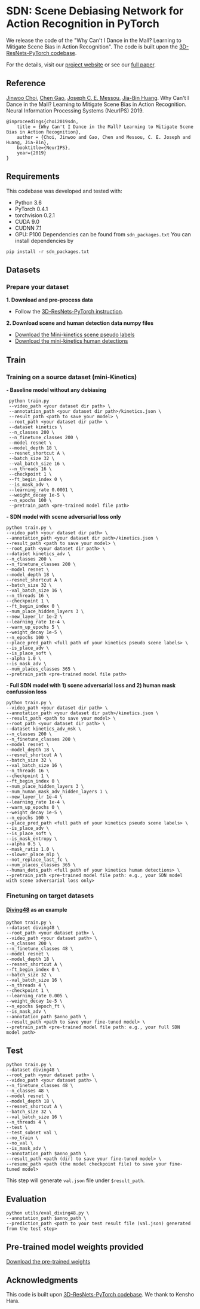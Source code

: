 # SDN: Scene Debiasing Network for Action Recognition in PyTorch
We release the code of the "Why Can't I Dance in the Mall? Learning to Mitigate Scene Bias in Action Recognition". The code is built upon the [3D-ResNets-PyTorch codebase](https://github.com/kenshohara/3D-ResNets-PyTorch).

For the details, visit our [project website](http://chengao.vision/SDN/) or see our [full paper](https://papers.nips.cc/paper/8372-why-cant-i-dance-in-the-mall-learning-to-mitigate-scene-bias-in-action-recognition.pdf).

## Reference
[Jinwoo Choi](https://sites.google.com/site/jchoivision/), [Chen Gao](https://gaochen315.github.io/), [Joseph C. E. Messou](https://josephcmessou.weebly.com/about.html), [Jia-Bin Huang](https://filebox.ece.vt.edu/~jbhuang/index.html). Why Can't I Dance in the Mall? Learning to Mitigate Scene Bias in Action Recognition. Neural Information Processing Systems (NeurIPS) 2019.

```
@inproceedings{choi2019sdn,
    title = {Why Can't I Dance in the Mall? Learning to Mitigate Scene Bias in Action Recognition},
    author = {Choi, Jinwoo and Gao, Chen and Messou, C. E. Joseph and Huang, Jia-Bin},
    booktitle={NeurIPS},
    year={2019}
}
```

## Requirements
This codebase was developed and tested with:
- Python 3.6
- PyTorch 0.4.1
- torchvision 0.2.1
- CUDA 9.0
- CUDNN 7.1
- GPU: P100 
Dependencies can be found from `sdn_packages.txt`
You can install dependencies by
```
pip install -r sdn_packages.txt 
```

## Datasets
### Prepare your dataset
**1. Download and pre-process data**
- Follow the [3D-ResNets-PyTorch instruction](https://github.com/kenshohara/3D-ResNets-PyTorch#preparation).

**2. Download scene and human detection data numpy files**
- [Download the Mini-kinetics scene pseudo labels](https://filebox.ece.vt.edu/~jinchoi/files/sdn/places_data.zip)
- [Download the mini-kinetics human detections](https://filebox.ece.vt.edu/~jinchoi/files/sdn/detections.zip)

## Train
### Training on a source dataset (mini-Kinetics)
**- Baseline model without any debiasing**
```
 python train.py 
 --video_path <your dataset dir path> \
 --annotation_path <your dataset dir path>/kinetics.json \
 --result_path <path to save your model> \
 --root_path <your dataset dir path> \
 --dataset kinetics \
 --n_classes 200 \
 --n_finetune_classes 200 \
 --model resnet \
 --model_depth 18 \
 --resnet_shortcut A \
 --batch_size 32 \
 --val_batch_size 16 \
 --n_threads 16 \
 --checkpoint 1 \
 --ft_begin_index 0 \
 --is_mask_adv \
 --learning_rate 0.0001 \
 --weight_decay 1e-5 \
 --n_epochs 100 \
 --pretrain_path <pre-trained model file path>
 ```
 
**- SDN model with scene adversarial loss only**
```
python train.py \
--video_path <your dataset dir path> \
--annotation_path <your dataset dir path>/kinetics.json \
--result_path <path to save your model> \
--root_path <your dataset dir path> \
--dataset kinetics_adv \
--n_classes 200 \
--n_finetune_classes 200 \
--model resnet \
--model_depth 18 \
--resnet_shortcut A \
--batch_size 32 \
--val_batch_size 16 \
--n_threads 16 \
--checkpoint 1 \
--ft_begin_index 0 \
--num_place_hidden_layers 3 \
--new_layer_lr 1e-2 \
--learning_rate 1e-4 \
--warm_up_epochs 5 \
--weight_decay 1e-5 \
--n_epochs 100 \
--place_pred_path <full path of your kinetics pseudo scene labels> \
--is_place_adv \
--is_place_soft \
--alpha 1.0 \
--is_mask_adv \
--num_places_classes 365 \
--pretrain_path <pre-trained model file path>
```

**- Full SDN model with 1) scene adversarial loss and 2) human mask confussion loss**
```
python train.py \
--video_path <your dataset dir path> \
--annotation_path <your dataset dir path>/kinetics.json \
--result_path <path to save your model> \
--root_path <your dataset dir path> \
--dataset kinetics_adv_msk \
--n_classes 200 \
--n_finetune_classes 200 \
--model resnet \
--model_depth 18 \
--resnet_shortcut A \
--batch_size 32 \
--val_batch_size 16 \
--n_threads 16 \
--checkpoint 1 \
--ft_begin_index 0 \
--num_place_hidden_layers 3 \
--num_human_mask_adv_hidden_layers 1 \
--new_layer_lr 1e-4 \
--learning_rate 1e-4 \
--warm_up_epochs 0 \
--weight_decay 1e-5 \
--n_epochs 100 \
--place_pred_path <full path of your kinetics pseudo scene labels> \
--is_place_adv \
--is_place_soft \
--is_mask_entropy \
--alpha 0.5 \
--mask_ratio 1.0 \
--slower_place_mlp \
--not_replace_last_fc \
--num_places_classes 365 \
--human_dets_path <full path of your kinetics human detections> \
--pretrain_path <pre-trained model file path: e.g., your SDN model with scene adversarial loss only>
```

### Finetuning on target datasets
#### [Diving48](http://www.svcl.ucsd.edu/projects/resound/dataset.html) as an example
```
python train.py \
--dataset diving48 \
--root_path <your dataset path> \
--video_path <your dataset path> \
--n_classes 200 \
--n_finetune_classes 48 \
--model resnet \
--model_depth 18 \
--resnet_shortcut A \
--ft_begin_index 0 \
--batch_size 32 \
--val_batch_size 16 \
--n_threads 4 \
--checkpoint 1 \
--learning_rate 0.005 \
--weight_decay 1e-5 \
--n_epochs $epoch_ft \
--is_mask_adv \
--annotation_path $anno_path \
--result_path <path to save your fine-tuned model> \
--pretrain_path <pre-trained model file path: e.g., your full SDN model path>
```

## Test
```
python train.py \
--dataset diving48 \
--root_path <your dataset path> \
--video_path <your dataset path> \
--n_finetune_classes 48 \
--n_classes 48 \
--model resnet \
--model_depth 18 \
--resnet_shortcut A \
--batch_size 32 \
--val_batch_size 16 \
--n_threads 4 \
--test \
--test_subset val \
--no_train \
--no_val \
--is_mask_adv \
--annotation_path $anno_path \
--result_path <path (dir) to save your fine-tuned model> \
--resume_path <path (the model checkpoint file) to save your fine-tuned model>
```
This step will generate `val.json` file under `$result_path`.

## Evaluation
```
python utils/eval_diving48.py \
--annotation_path $anno_path \
--prediction_path <path to your test result file (val.json) generated from the test step>
```

## Pre-trained model weights provided
[Download the pre-trained weights](https://drive.google.com/file/d/1gkyL80fDXmFCBjtgKlFNKVqb4OHNhrDL/view?usp=sharing)

## Acknowledgments
This code is built upon [3D-ResNets-PyTorch codebase](https://github.com/kenshohara/3D-ResNets-PyTorch). We thank to Kensho Hara. 
